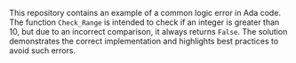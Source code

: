 This repository contains an example of a common logic error in Ada code. The function `Check_Range` is intended to check if an integer is greater than 10, but due to an incorrect comparison, it always returns `False`. The solution demonstrates the correct implementation and highlights best practices to avoid such errors.